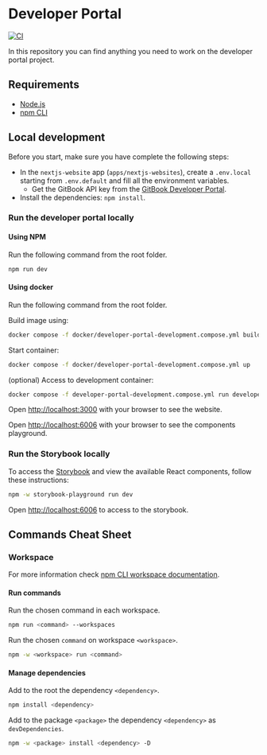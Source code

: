 # Developer Portal
[![CI](https://github.com/pagopa/developer-portal/actions/workflows/ci.yaml/badge.svg)](https://github.com/pagopa/developer-portal/actions/workflows/ci.yaml)

In this repository you can find anything you need to work on the developer portal project.

## Requirements

- [Node.js](https://nodejs.org/docs/latest-v18.x/api/index.html)
- [npm CLI](https://docs.npmjs.com/cli/v9)

## Local development

Before you start, make sure you have complete the following steps:
- In the `nextjs-website` app (`apps/nextjs-websites`), create a `.env.local` starting from `.env.default` and fill all the environment variables.
  - Get the GitBook API key from the [GitBook Developer Portal](https://developer.gitbook.com/api/authentication).
- Install the dependencies: `npm install`.

### Run the developer portal locally

#### Using NPM

Run the following command from the root folder.

``` bash
npm run dev
```

#### Using docker

Run the following command from the root folder.

Build image using:
``` bash
docker compose -f docker/developer-portal-development.compose.yml build
```

Start container:
``` bash
docker compose -f docker/developer-portal-development.compose.yml up
```

(optional) Access to development container:
``` bash
docker compose -f developer-portal-development.compose.yml run developer-portal bash
```

Open [http://localhost:3000](http://localhost:3000) with your browser to see the website.

Open [http://localhost:6006](http://localhost:6006) with your browser to see the components playground.

### Run the Storybook locally

To access the [Storybook](https://storybook.js.org/) and view the available React components, follow these instructions:

```bash
npm -w storybook-playground run dev
```

Open [http://localhost:6006](http://localhost:6006) to access to the storybook.

## Commands Cheat Sheet


### Workspace

For more information check [npm CLI workspace documentation](https://docs.npmjs.com/cli/v9/using-npm/workspaces).

#### Run commands

Run the chosen command in each workspace.

``` bash
npm run <command> --workspaces
```

Run the chosen `command` on workspace `<workspace>`.

``` bash
npm -w <workspace> run <command>
```

#### Manage dependencies

Add to the root the dependency `<dependency>`.

``` bash
npm install <dependency>
```

Add to the package `<package>` the dependency `<dependency>` as `devDependencies`.

``` bash
npm -w <package> install <dependency> -D
```
